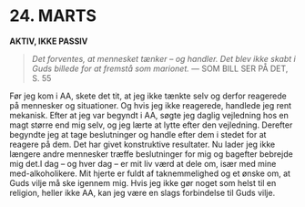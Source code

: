 # 24. MARTS

**AKTIV, IKKE PASSIV**

> *Det forventes, at mennesket tænker – og handler. Det blev ikke skabt i Guds billede for at fremstå som marionet.*
> — SOM BILL SER PÅ DET, S. 55

Før jeg kom i AA, skete det tit, at jeg ikke tænkte selv og derfor reagerede på mennesker og situationer. Og hvis jeg ikke reagerede, handlede jeg rent mekanisk. Efter at jeg var begyndt i AA, søgte jeg daglig vejledning hos en magt større end mig selv, og jeg lærte at lytte efter den vejledning. Derefter begyndte jeg at tage beslutninger og handle efter dem i stedet for at reagere på dem. Det har givet konstruktive resultater. Nu lader jeg ikke længere andre mennesker træffe beslutninger for mig og bagefter bebrejde mig det.I dag – og hver dag – er mit liv værd at dele om, især med mine med-alkoholikere. Mit hjerte er fuldt af taknemmelighed og et ønske om, at Guds vilje må ske igennem mig. Hvis jeg ikke gør noget som helst til en religion, heller ikke AA, kan jeg være en slags forbindelse til Guds vilje.
